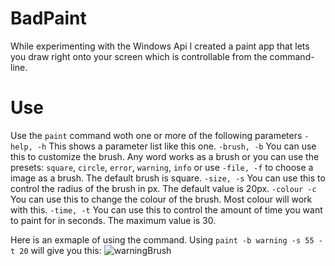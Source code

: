 # BadPaint
While experimenting with the Windows Api I created a paint app that lets you draw right onto your screen which is controllable from the command-line.
# Use
Use the `paint` command woth one or more of the following parameters
  `-help, -h` This shows a parameter list like this one.
  `-brush, -b` You can use this to customize the brush. Any word works as a brush or you can use the presets: `square`, `circle`, `error`, `warning`, `info` or use `-file, -f` to    choose a image as a brush. The default brush is square.
  `-size, -s` You can use this to control the radius of the brush in px. The default value is 20px.
  `-colour -c` You can use this to change the colour of the brush. Most colour will work with this.
  `-time, -t` You can use this to control the amount of time you want to paint for in seconds. The maximum value is 30.
  
 Here is an exmaple of using the command.
 Using `paint -b warning -s 55 -t 20` will give you this:
 ![warningBrush](https://user-images.githubusercontent.com/94676987/155886699-256e134c-ae94-40ec-9820-8debf26186d1.png)
 
 
